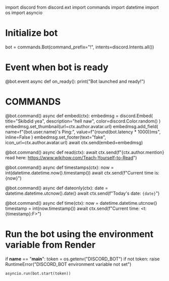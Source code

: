 import discord
from discord.ext import commands
import datetime
import os
import asyncio

# Initialize bot
bot = commands.Bot(command_prefix="!", intents=discord.Intents.all())

# Event when bot is ready
@bot.event
async def on_ready():
    print("Bot launched and ready!")


# COMMANDS

@bot.command()
async def embed(ctx):
    embedmsg = discord.Embed(
        title="Skibdid yea",
        description="hell naw",
        color=discord.Color.random()
    )
    embedmsg.set_thumbnail(url=ctx.author.avatar.url)
    embedmsg.add_field(
        name=f"{bot.user.name}'s Ping:",
        value=f"{round(bot.latency * 1000)}ms",
        inline=False
    )
    embedmsg.set_footer(text="fake", icon_url=ctx.author.avatar.url)
    await ctx.send(embed=embedmsg)


@bot.command()
async def read(ctx):
    await ctx.send(f"{ctx.author.mention} read here: https://www.wikihow.com/Teach-Yourself-to-Read")


@bot.command()
async def timestamps(ctx):
    now = int(datetime.datetime.now().timestamp())
    await ctx.send(f"Current time is: {now}")


@bot.command()
async def dateonly(ctx):
    date = datetime.datetime.utcnow().date()
    await ctx.send(f"Today's date: `{date}`")


@bot.command()
async def time(ctx):
    now = datetime.datetime.utcnow()
    timestamp = int(now.timestamp())
    await ctx.send(f"Current time: <t:{timestamp}:F>")


# Run the bot using the environment variable from Render
if __name__ == "__main__":
    token = os.getenv("DISCORD_BOT")
    if not token:
        raise RuntimeError("DISCORD_BOT environment variable not set")

    asyncio.run(bot.start(token))
